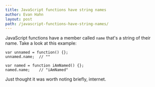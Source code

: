 ```yaml
---
title: JavaScript functions have string names
author: Evan Hahn
layout: post
path: /javascript-functions-have-string-names/
---
```


JavaScript functions have a member called `name` that's a string of their name. Take a look at this example:

    var unnamed = function() {};
    unnamed.name;  // ""

    var named = function iAmNamed() {};
    named.name;    // "iAmNamed"

Just thought it was worth noting briefly, internet.
